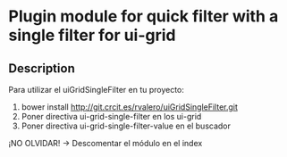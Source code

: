 # Plugin module for quick filter with a single filter for ui-grid

## Description

Para utilizar el uiGridSingleFilter en tu proyecto:
1. bower install http://git.crcit.es/rvalero/uiGridSingleFilter.git
2. Poner directiva ui-grid-single-filter en los ui-grid
3. Poner directiva ui-grid-single-filter-value en el buscador

¡NO OLVIDAR! -> Descomentar el módulo en el index
